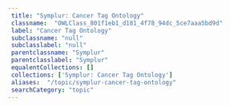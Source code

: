 ```yaml
--- 
 title: "Symplur: Cancer Tag Ontology" 
 classname:  "OWLClass_801f1eb1_d181_4f78_94dc_5ce7aaa5bd9d" 
 label: "Cancer Tag Ontology" 
 subclassname: "null" 
 subclasslabel: "null" 
 parentclassname: "Symplur" 
 parentclasslabel: "Symplur" 
 equalentCollections: [] 
 collections: ['Symplur: Cancer Tag Ontology']
 aliases:  "/topic/symplur-cancer-tag-ontology"  
 searchCategory: "topic" 
---
```

